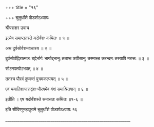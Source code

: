 +++
title = "१६"

+++
चुतुर्थांशे षोडशोऽध्यायः

श्रीपराशर उवाच

इत्येष समाप्ततस्ते यदोर्वंशः कथितः ॥ १ ॥

अथ दुर्वसोर्वशमवधारय ॥ २ ॥

दुर्वसोर्वह्निरात्मजः बह्नेर्भार्गः भार्गाद्भानुः ततश्च त्रयीसानुः तस्माच्च करन्दमः तस्यापि मरुत्तः ॥ ३ ॥

सोऽनपत्योऽभवत् ॥ ४ ॥

ततश्च पौरवं दुष्यन्तं पुत्रमकल्पयत् ॥ ५ ॥

एवं ययातिशापात्तद्वंशः पौरवमेव वंशं समाश्रितवान् ॥ ६ ॥

इतीति । एष यदोर्वंशस्ते समासतः कथितः ॥१-६ ॥

इति श्रीविष्णुमहापुरामे चुतुर्थांशे षोडशोऽध्यायः १६

\_\_\_\_\_\_\_\_\_\_\_\_\_\_\_\_\_\_\_\_\_\_\_\_\_\_\_\_\_\_\_\_\_\_\_\_\_\_\_\_\_\_\_\_\_\_\_\_\_\_\_\_\_\_\_\_\_\_\_\_\_
